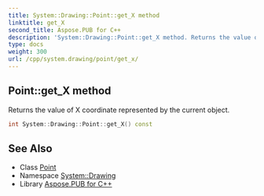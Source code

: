 ```yaml
---
title: System::Drawing::Point::get_X method
linktitle: get_X
second_title: Aspose.PUB for C++
description: 'System::Drawing::Point::get_X method. Returns the value of X coordinate represented by the current object in C++.'
type: docs
weight: 300
url: /cpp/system.drawing/point/get_x/
---
```

## Point::get_X method


Returns the value of X coordinate represented by the current object.

```cpp
int System::Drawing::Point::get_X() const
```

## See Also

* Class [Point](../)
* Namespace [System::Drawing](../../)
* Library [Aspose.PUB for C++](../../../)
